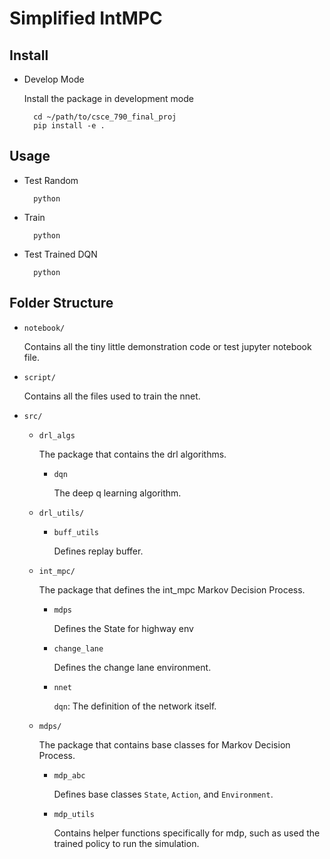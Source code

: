 # Simplified IntMPC

## Install
* Develop Mode

    Install the package in development mode
        
        cd ~/path/to/csce_790_final_proj
        pip install -e .

## Usage

* Test Random

        python 

* Train
    
        python 

* Test Trained DQN

        python 
    
## Folder Structure

* `notebook/`

    Contains all the tiny little demonstration code or test jupyter notebook file.

* `script/`
    
    Contains all the files used to train the nnet.

* `src/`

    * `drl_algs`
        
        The package that contains the drl algorithms.

        * `dqn`

            The deep q learning algorithm.

    * `drl_utils/`
        
        * `buff_utils`
            
            Defines replay buffer.

    * `int_mpc/`
        
        The package that defines the int_mpc Markov Decision Process.

        * `mdps`
            
            Defines the State for highway env 

        * `change_lane`

            Defines the change lane environment.

        * `nnet`
        
            `dqn`: The definition of the network itself.

    * `mdps/`

        The package that contains base classes for Markov Decision Process.

        * `mdp_abc`

            Defines base classes `State`, `Action`, and `Environment`.
    
        * `mdp_utils`
    
            Contains helper functions specifically for mdp, such as used the trained policy to run the simulation.
